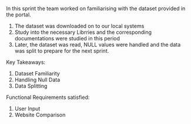 In this sprint the team worked on familiarising with the dataset provided in the portal. 
   
   1. The dataset was downloaded on to our local systems
   2. Study into the necessary Librries and the corresponding documentations were studied in this period
   3. Later, the dataset was read, NULL values were handled and the data was split to prepare for the next sprint. 
    
Key Takeaways: 
   1. Dataset Familiarity 
   2. Handling Null Data
   3. Data Splitting
    
Functional Requirements satisfied: 
   1. User Input 
   2. Website Comparison 
